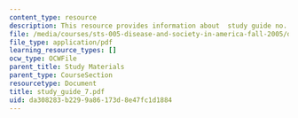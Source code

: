 ```yaml
---
content_type: resource
description: This resource provides information about  study guide no. 7.
file: /media/courses/sts-005-disease-and-society-in-america-fall-2005/da308283b2299a86173d8e47fc1d1884_study_guide_7.pdf
file_type: application/pdf
learning_resource_types: []
ocw_type: OCWFile
parent_title: Study Materials
parent_type: CourseSection
resourcetype: Document
title: study_guide_7.pdf
uid: da308283-b229-9a86-173d-8e47fc1d1884
---
```

